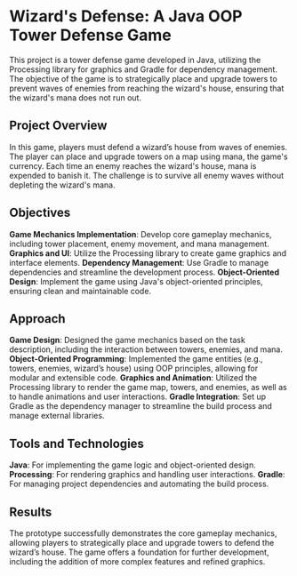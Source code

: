 # Wizard's Defense: A Java OOP Tower Defense Game
This project is a tower defense game developed in Java, utilizing the Processing library for graphics and Gradle for dependency management. The objective of the game is to strategically place and upgrade towers to prevent waves of enemies from reaching the wizard's house, ensuring that the wizard's mana does not run out.

## Project Overview
In this game, players must defend a wizard’s house from waves of enemies. The player can place and upgrade towers on a map using mana, the game's currency. Each time an enemy reaches the wizard's house, mana is expended to banish it. The challenge is to survive all enemy waves without depleting the wizard's mana.

## Objectives
**Game Mechanics Implementation**: Develop core gameplay mechanics, including tower placement, enemy movement, and mana management.
**Graphics and UI**: Utilize the Processing library to create game graphics and interface elements.
**Dependency Management**: Use Gradle to manage dependencies and streamline the development process.
**Object-Oriented Design**: Implement the game using Java's object-oriented principles, ensuring clean and maintainable code.

## Approach
**Game Design**: Designed the game mechanics based on the task description, including the interaction between towers, enemies, and mana.
**Object-Oriented Programming**: Implemented the game entities (e.g., towers, enemies, wizard’s house) using OOP principles, allowing for modular and extensible code.
**Graphics and Animation**: Utilized the Processing library to render the game map, towers, and enemies, as well as to handle animations and user interactions.
**Gradle Integration**: Set up Gradle as the dependency manager to streamline the build process and manage external libraries.

## Tools and Technologies
**Java**: For implementing the game logic and object-oriented design.
**Processing**: For rendering graphics and handling user interactions.
**Gradle**: For managing project dependencies and automating the build process.

## Results
The prototype successfully demonstrates the core gameplay mechanics, allowing players to strategically place and upgrade towers to defend the wizard’s house. The game offers a foundation for further development, including the addition of more complex features and refined graphics.

